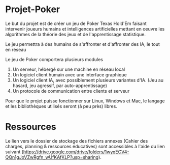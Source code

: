 # Projet-Poker

<p> Le but du projet est de créer un jeu de Poker Texas Hold'Em faisant intervenir joueurs humains et intelligences artificielles mettant en oeuvre les algorithmes de la théorie des jeux et de l'apprentissage statistique. </p>
<p> Le jeu permettra à des humains de s'affronter et d'affronter des IA, le tout en réseau </p>
<p> Le jeu de Poker comportera plusieurs modules
<ol>
    <li> Un serveur, hébergé sur une machine en réseau local </li>
    <li> Un logiciel client humain avec une interface graphique </li>
    <li> Un logiciel client IA, avec possiblement plusieurs variantes d'IA. (Jeu au hasard, jeu agressif, par auto-apprentissage) </li>
    <li> Un protocole de communication entre clients et serveur </li>
</ol>
Pour que le projet puisse fonctionner sur Linux, Windows et Mac, le langage et les bibliothèques utilisés seront (à peu près) libres. </p>


# Ressources 
Le lien vers le dossier de stockage des fichiers annexes (Cahier des charges, planning & ressources éducatives) sont accessibles à l'aide du lien suivant (https://drive.google.com/drive/folders/1wyqECV4-QQn1gJoVZwRgfn_wUfKAfKLP?usp=sharing).
